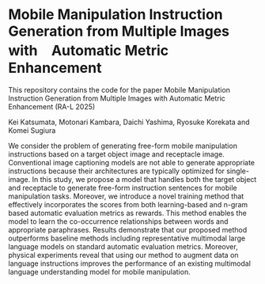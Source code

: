 # Mobile Manipulation Instruction Generation from Multiple Images with　Automatic Metric Enhancement

This repository contains the code for the paper Mobile Manipulation Instruction Generation from Multiple Images with
Automatic Metric Enhancement (RA-L 2025)

Kei Katsumata, Motonari Kambara, Daichi Yashima, Ryosuke Korekata and Komei Sugiura

We consider the problem of generating free-form mobile manipulation instructions based on a target object image and receptacle image.
Conventional image captioning models are not able to generate appropriate instructions because their architectures are typically optimized for single-image.
In this study, we propose a model that handles both the target object and receptacle to generate free-form instruction sentences for mobile manipulation tasks.
Moreover, we introduce a novel training method that effectively incorporates the scores from both learning-based and n-gram based automatic evaluation metrics as rewards.
This method enables the model to learn the co-occurrence relationships between words and appropriate paraphrases. 
Results demonstrate that our proposed method outperforms baseline methods including representative multimodal large language models on standard automatic evaluation metrics.
Moreover, physical experiments reveal that using our method to augment data on language instructions improves the performance of an existing multimodal language understanding model for mobile manipulation.
